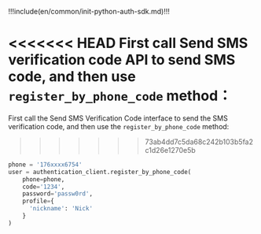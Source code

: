 !!!include(en/common/init-python-auth-sdk.md)!!!

<<<<<<< HEAD
First call Send SMS verification code API to send SMS code, and then use `register_by_phone_code` method：
=======
First call the Send SMS Verification Code interface to send the SMS verification code, and then use the `register_by_phone_code` method:
>>>>>>> 73ab4dd7c5da68c242b103b5fa2c1d26e1270e5b

```python
phone = '176xxxx6754'
user = authentication_client.register_by_phone_code(
    phone=phone,
    code='1234',
    password='passw0rd',
    profile={
      'nickname': 'Nick'
    }
)
```
